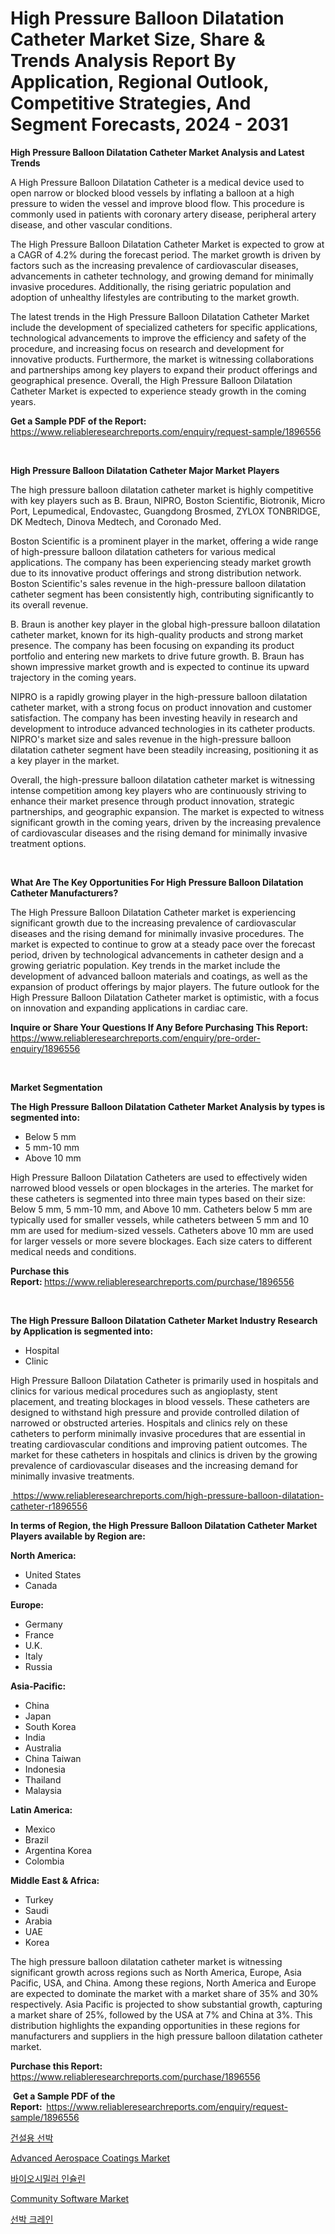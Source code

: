 <p><h1>High Pressure Balloon Dilatation Catheter Market Size, Share & Trends Analysis Report By Application, Regional Outlook, Competitive Strategies, And Segment Forecasts, 2024 - 2031</h1></p><p><strong>High Pressure Balloon Dilatation Catheter Market Analysis and Latest Trends</strong></p>
<p><p>A High Pressure Balloon Dilatation Catheter is a medical device used to open narrow or blocked blood vessels by inflating a balloon at a high pressure to widen the vessel and improve blood flow. This procedure is commonly used in patients with coronary artery disease, peripheral artery disease, and other vascular conditions.</p><p>The High Pressure Balloon Dilatation Catheter Market is expected to grow at a CAGR of 4.2% during the forecast period. The market growth is driven by factors such as the increasing prevalence of cardiovascular diseases, advancements in catheter technology, and growing demand for minimally invasive procedures. Additionally, the rising geriatric population and adoption of unhealthy lifestyles are contributing to the market growth.</p><p>The latest trends in the High Pressure Balloon Dilatation Catheter Market include the development of specialized catheters for specific applications, technological advancements to improve the efficiency and safety of the procedure, and increasing focus on research and development for innovative products. Furthermore, the market is witnessing collaborations and partnerships among key players to expand their product offerings and geographical presence. Overall, the High Pressure Balloon Dilatation Catheter Market is expected to experience steady growth in the coming years.</p></p>
<p><strong>Get a Sample PDF of the Report:&nbsp;</strong> <a href="https://www.reliableresearchreports.com/enquiry/request-sample/1896556">https://www.reliableresearchreports.com/enquiry/request-sample/1896556</a></p>
<p>&nbsp;</p>
<p><strong>High Pressure Balloon Dilatation Catheter Major Market Players</strong></p>
<p><p>The high pressure balloon dilatation catheter market is highly competitive with key players such as B. Braun, NIPRO, Boston Scientific, Biotronik, Micro Port, Lepumedical, Endovastec, Guangdong Brosmed, ZYLOX TONBRIDGE, DK Medtech, Dinova Medtech, and Coronado Med. </p><p>Boston Scientific is a prominent player in the market, offering a wide range of high-pressure balloon dilatation catheters for various medical applications. The company has been experiencing steady market growth due to its innovative product offerings and strong distribution network. Boston Scientific's sales revenue in the high-pressure balloon dilatation catheter segment has been consistently high, contributing significantly to its overall revenue.</p><p>B. Braun is another key player in the global high-pressure balloon dilatation catheter market, known for its high-quality products and strong market presence. The company has been focusing on expanding its product portfolio and entering new markets to drive future growth. B. Braun has shown impressive market growth and is expected to continue its upward trajectory in the coming years.</p><p>NIPRO is a rapidly growing player in the high-pressure balloon dilatation catheter market, with a strong focus on product innovation and customer satisfaction. The company has been investing heavily in research and development to introduce advanced technologies in its catheter products. NIPRO's market size and sales revenue in the high-pressure balloon dilatation catheter segment have been steadily increasing, positioning it as a key player in the market.</p><p>Overall, the high-pressure balloon dilatation catheter market is witnessing intense competition among key players who are continuously striving to enhance their market presence through product innovation, strategic partnerships, and geographic expansion. The market is expected to witness significant growth in the coming years, driven by the increasing prevalence of cardiovascular diseases and the rising demand for minimally invasive treatment options.</p></p>
<p>&nbsp;</p>
<p><strong>What Are The Key Opportunities For High Pressure Balloon Dilatation Catheter Manufacturers?</strong></p>
<p><p>The High Pressure Balloon Dilatation Catheter market is experiencing significant growth due to the increasing prevalence of cardiovascular diseases and the rising demand for minimally invasive procedures. The market is expected to continue to grow at a steady pace over the forecast period, driven by technological advancements in catheter design and a growing geriatric population. Key trends in the market include the development of advanced balloon materials and coatings, as well as the expansion of product offerings by major players. The future outlook for the High Pressure Balloon Dilatation Catheter market is optimistic, with a focus on innovation and expanding applications in cardiac care.</p></p>
<p><strong>Inquire or Share Your Questions If Any Before Purchasing This Report:</strong> <a href="https://www.reliableresearchreports.com/enquiry/pre-order-enquiry/1896556">https://www.reliableresearchreports.com/enquiry/pre-order-enquiry/1896556</a></p>
<p>&nbsp;</p>
<p><strong>Market Segmentation</strong></p>
<p><strong>The High Pressure Balloon Dilatation Catheter Market Analysis by types is segmented into:</strong></p>
<p><ul><li>Below 5 mm</li><li>5 mm-10 mm</li><li>Above 10 mm</li></ul></p>
<p><p>High Pressure Balloon Dilatation Catheters are used to effectively widen narrowed blood vessels or open blockages in the arteries. The market for these catheters is segmented into three main types based on their size: Below 5 mm, 5 mm-10 mm, and Above 10 mm. Catheters below 5 mm are typically used for smaller vessels, while catheters between 5 mm and 10 mm are used for medium-sized vessels. Catheters above 10 mm are used for larger vessels or more severe blockages. Each size caters to different medical needs and conditions.</p></p>
<p><strong>Purchase this Report:&nbsp;</strong><a href="https://www.reliableresearchreports.com/purchase/1896556">https://www.reliableresearchreports.com/purchase/1896556</a></p>
<p>&nbsp;</p>
<p><strong>The High Pressure Balloon Dilatation Catheter Market Industry Research by Application is segmented into:</strong></p>
<p><ul><li>Hospital</li><li>Clinic</li></ul></p>
<p><p>High Pressure Balloon Dilatation Catheter is primarily used in hospitals and clinics for various medical procedures such as angioplasty, stent placement, and treating blockages in blood vessels. These catheters are designed to withstand high pressure and provide controlled dilation of narrowed or obstructed arteries. Hospitals and clinics rely on these catheters to perform minimally invasive procedures that are essential in treating cardiovascular conditions and improving patient outcomes. The market for these catheters in hospitals and clinics is driven by the growing prevalence of cardiovascular diseases and the increasing demand for minimally invasive treatments.</p></p>
<p><a href="https://www.reliableresearchreports.com/high-pressure-balloon-dilatation-catheter-r1896556">&nbsp;https://www.reliableresearchreports.com/high-pressure-balloon-dilatation-catheter-r1896556</a></p>
<p><strong>In terms of Region, the High Pressure Balloon Dilatation Catheter Market Players available by Region are:</strong></p>
<p>
    <p> <strong> North America: </strong>
        <ul>
            <li>United States</li>
            <li>Canada</li>
        </ul>
        </p> 
    <p> <strong> Europe: </strong>
        <ul>
            <li>Germany</li>
            <li>France</li>
            <li>U.K.</li>
            <li>Italy</li>
            <li>Russia</li>
        </ul>
        </p> 
    <p> <strong> Asia-Pacific: </strong>
        <ul>
            <li>China</li>
            <li>Japan</li>
            <li>South Korea</li>
            <li>India</li>
            <li>Australia</li>
            <li>China Taiwan</li>
            <li>Indonesia</li>
            <li>Thailand</li>
            <li>Malaysia</li>
        </ul>
        </p> 
    <p> <strong> Latin America: </strong>
        <ul>
            <li>Mexico</li>
            <li>Brazil</li>
            <li>Argentina Korea</li>
            <li>Colombia</li>
        </ul>
        </p> 
    <p> <strong> Middle East & Africa: </strong>
        <ul>
            <li>Turkey</li>
            <li>Saudi</li>
            <li>Arabia</li>
            <li>UAE</li>
            <li>Korea</li>
        </ul>
    </p>
    </p>
<p><p>The high pressure balloon dilatation catheter market is witnessing significant growth across regions such as North America, Europe, Asia Pacific, USA, and China. Among these regions, North America and Europe are expected to dominate the market with a market share of 35% and 30% respectively. Asia Pacific is projected to show substantial growth, capturing a market share of 25%, followed by the USA at 7% and China at 3%. This distribution highlights the expanding opportunities in these regions for manufacturers and suppliers in the high pressure balloon dilatation catheter market.</p></p>
<p><strong>Purchase this Report: </strong><a href="https://www.reliableresearchreports.com/purchase/1896556">https://www.reliableresearchreports.com/purchase/1896556</a></p>
<p>&nbsp;<strong>Get a Sample PDF of the Report:&nbsp;&nbsp;</strong><a href="https://www.reliableresearchreports.com/enquiry/request-sample/1896556">https://www.reliableresearchreports.com/enquiry/request-sample/1896556</a></p>
<p><strong></strong></p>
<p><p><a href="https://github.com/khytkeqagplkzqvh/Market-Research-Report-List-2/blob/main/769580847682.md">건설용 선박</a></p><p><a href="https://issuu.com/reportprime-2/docs/advanced-aerospace-coatings-market-size-2030.pptx">Advanced Aerospace Coatings Market</a></p><p><a href="https://medium.com/@hershelkris/%EB%B0%94%EC%9D%B4%EC%98%A4%EC%9C%A0%EC%82%AC%EC%B2%B4-%EC%9D%B8%EC%8A%90%EB%A6%B0-%EC%8B%9C%EC%9E%A5-%EC%8B%9C%EC%9E%A5-cagr-%EC%8B%9C%EC%9E%A5-%ED%8A%B8%EB%A0%8C%EB%93%9C-%EB%B0%8F-%EC%84%B1%EC%9E%A5-%EC%A0%84%EB%9E%B5%EC%97%90-%EB%8C%80%ED%95%9C-%ED%86%B5%EC%B0%B0-6616025a3e99">바이오시밀러 인슐린</a></p><p><a href="https://www.linkedin.com/pulse/community-software-market-size-outlook-forecast-2024-2031-expertide-8cm3f?trackingId=LrHYbb62DvnTzFGuRuPA2Q%3D%3D">Community Software Market</a></p><p><a href="https://github.com/bvubpqd5241630/Market-Research-Report-List-2/blob/main/265974347681.md">선박 크레인</a></p></p>